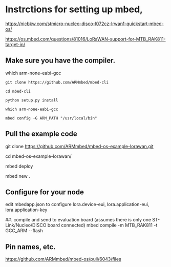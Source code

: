# Instrctions for setting up mbed,

https://nicbkw.com/stmicro-nucleo-disco-l072cz-lrwan1-quickstart-mbed-os/

https://os.mbed.com/questions/81016/LoRaWAN-support-for-MTB_RAK811-target-in/

## Make sure you have the compiler.
which arm-none-eabi-gcc

    git clone https://github.com/ARMmbed/mbed-cli

    cd mbed-cli

    python setup.py install

    which arm-none-eabi-gcc

    mbed config -G ARM_PATH "/usr/local/bin"

## Pull the example code

   git clone https://github.com/ARMmbed/mbed-os-example-lorawan.git

   cd mbed-os-example-lorawan/

   mbed deploy

   mbed new .

## Configure for your node
edit mbedapp.json to configure lora.device-eui, lora.application-eui, lora.application-key

##. compile and send to evaluation board (assumes there is only one ST-Link/Nucleo/DISCO board connected)
mbed compile -m MTB_RAK811 -t GCC_ARM --flash



## Pin names, etc.

https://github.com/ARMmbed/mbed-os/pull/6043/files